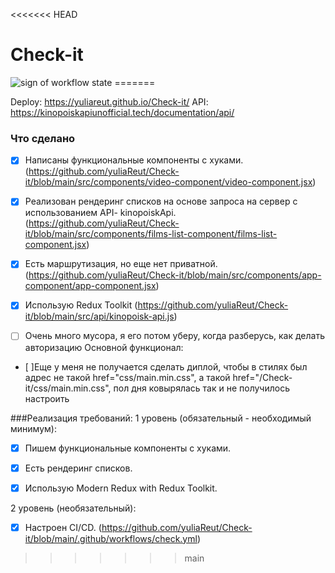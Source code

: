 <<<<<<< HEAD
# Check-it
<img src="https://github.com/yuliaReut/Check-it/actions/workflows/check.yml/badge.svg" alt="sign of workflow state">
=======

Deploy: https://yuliareut.github.io/Check-it/
API: https://kinopoiskapiunofficial.tech/documentation/api/
### Что сделано
- [x] Написаны функциональные компоненты c хуками.(https://github.com/yuliaReut/Check-it/blob/main/src/components/video-component/video-component.jsx)
- [x] Реализован рендеринг списков на основе запроса на сервер с использованием API- kinopoiskApi.(https://github.com/yuliaReut/Check-it/blob/main/src/components/films-list-component/films-list-component.jsx)
- [x] Есть маршрутизация, но еще нет приватной. (https://github.com/yuliaReut/Check-it/blob/main/src/components/app-component/app-component.jsx)
- [x] Использую Redux Toolkit (https://github.com/yuliaReut/Check-it/blob/main/src/api/kinopoisk-api.js)


- [ ] Очень много мусора, я его потом уберу, когда разберусь, как делать авторизацию
Основной функционал:
- [ ]Еще у меня не получается сделать диплой, чтобы в стилях был адрес не такой href="css/main.min.css", а такой href="/Check-it/css/main.min.css", пол дня ковырялась так и не получилось настроить 

###Реализация требований:
1 уровень (обязательный - необходимый минимум):
- [x] Пишем функциональные компоненты c хуками.
- [x] Есть рендеринг списков.
- [x] Использую Modern Redux with Redux Toolkit.


2 уровень (необязательный):
- [x] Настроен CI/CD. (https://github.com/yuliaReut/Check-it/blob/main/.github/workflows/check.yml)
>>>>>>> main
